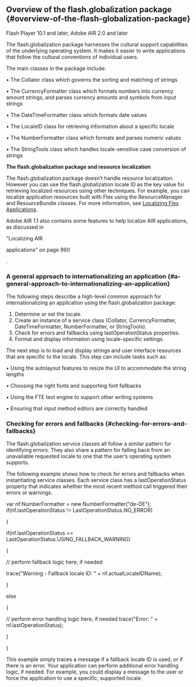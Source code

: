## Overview of the flash.globalization package {#overview-of-the-flash-globalization-package}

Flash Player 10.1 and later, Adobe AIR 2.0 and later

The flash.globalization package harnesses the cultural support capabilities of the underlying operating system. It makes it easier to write applications that follow the cultural conventions of individual users.

The main classes in the package include:

• The Collator class which governs the sorting and matching of strings

• The CurrencyFormatter class which formats numbers into currency amount strings, and parses currency amounts and symbols from input strings

• The DateTimeFormatter class which formats date values

• The LocaleID class for retrieving information about a specific locale

• The NumberFormatter class which formats and parses numeric values

• The StringTools class which handles locale-sensitive case conversion of strings

**The flash.globalization package and resource localization**

The flash.globalization package doesn’t handle resource localization. However you can use the flash.globalization locale ID as the key value for retrieving localized resources using other techniques. For example, you can localize application resources built with Flex using the ResourceManager and ResourceBundle classes. For more information, see [Localizing Flex Applications](http://livedocs.adobe.com/flex/3/html/help.html?content=l10n_1.html).

Adobe AIR 1.1 also contains some features to help localize AIR applications, as discussed in

“Localizing AIR

applications” on page 960

.

### A general approach to internationalizing an application {#a-general-approach-to-internationalizing-an-application}

The following steps describe a high-level common approach for internationalizing an application using the flash.globalization package:

1.  Determine or set the locale.
2.  Create an instance of a service class (Collator, CurrencyFormatter, DateTimeFormatter, NumberFormatter, or StringTools).
3.  Check for errors and fallbacks using lastOperationStatus properties.
4.  Format and display information using locale-specific settings.

The next step is to load and display strings and user interface resources that are specific to the locale. This step can include tasks such as:

• Using the autolayout features to resize the UI to accommodate the string lengths

• Choosing the right fonts and supporting font fallbacks

• Using the FTE text engine to support other writing systems

• Ensuring that input method editors are correctly handled

### Checking for errors and fallbacks {#checking-for-errors-and-fallbacks}

The flash.globalization service classes all follow a similar pattern for identifying errors. They also share a pattern for falling back from an unavailable requested locale to one that the user’s operating system supports.

The following example shows how to check for errors and fallbacks when instantiating service classes. Each service class has a lastOperationStatus property that indicates whether the most recent method call triggered their errors or warnings.

var nf:NumberFormatter = new NumberFormatter(&quot;de-DE&quot;); if(nf.lastOperationStatus != LastOperationStatus.NO_ERROR)

{

if(nf.lastOperationStatus == LastOperationStatus.USING_FALLBACK_WARNING)

{

// perform fallback logic here, if needed

trace(&quot;Warning - Fallback locale ID: &quot; + nf.actualLocaleIDName);

}

else

{

// perform error handling logic here, if needed trace(&quot;Error: &quot; + nf.lastOperationStatus);

}

}

This example simply traces a message if a fallback locale ID is used, or if there is an error. Your application can perform additional error handling logic, if needed. For example, you could display a message to the user or force the application to use a specific, supported locale.